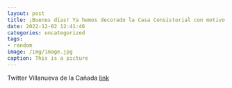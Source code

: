 ```yaml
---
layout: post
title: ¡Buenos días! Ya hemos decorado la Casa Consistorial con motivo de estas fechas. ¿Nos acompañáis? Os lo enseñamos. ✨Villanueva...
date: 2022-12-02 12:41:46
categories: uncategorized
tags:
- random
image: /img/image.jpg
caption: This is a picture
---
```

Twitter Villanueva de la Cañada [link](https://twitter.com/AytoVDLCanada/status/1598591782580883457)
